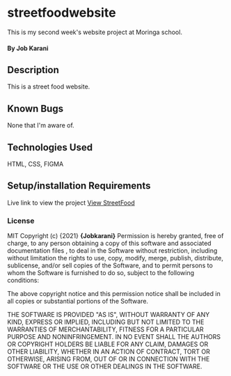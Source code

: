 # streetfoodwebsite
This is my second week's website project at Moringa school. 
#### By Job Karani
## Description
This is a street food website. 
## Known Bugs
None that I'm aware of.
## Technologies Used
HTML, CSS, FIGMA
## Setup/installation Requirements
Live link to view the project <a href="https://jobkarani.github.io/streetfoodwebsite/">View StreetFood</a>
### License
MIT Copyright (c) {2021} **{Jobkarani}**
Permission is hereby granted, free of charge, to any person obtaining a copy of this software and associated documentation files , to deal in the Software without restriction, including without limitation the rights to use, copy, modify, merge, publish, distribute, sublicense, and/or sell copies of the Software, and to permit persons to whom the Software is furnished to do so, subject to the following conditions:

The above copyright notice and this permission notice shall be included in all copies or substantial portions of the Software.

THE SOFTWARE IS PROVIDED "AS IS", WITHOUT WARRANTY OF ANY KIND, EXPRESS OR IMPLIED, INCLUDING BUT NOT LIMITED TO THE WARRANTIES OF MERCHANTABILITY, FITNESS FOR A PARTICULAR PURPOSE AND NONINFRINGEMENT. IN NO EVENT SHALL THE AUTHORS OR COPYRIGHT HOLDERS BE LIABLE FOR ANY CLAIM, DAMAGES OR OTHER LIABILITY, WHETHER IN AN ACTION OF CONTRACT, TORT OR OTHERWISE, ARISING FROM, OUT OF OR IN CONNECTION WITH THE SOFTWARE OR THE USE OR OTHER DEALINGS IN THE SOFTWARE.
